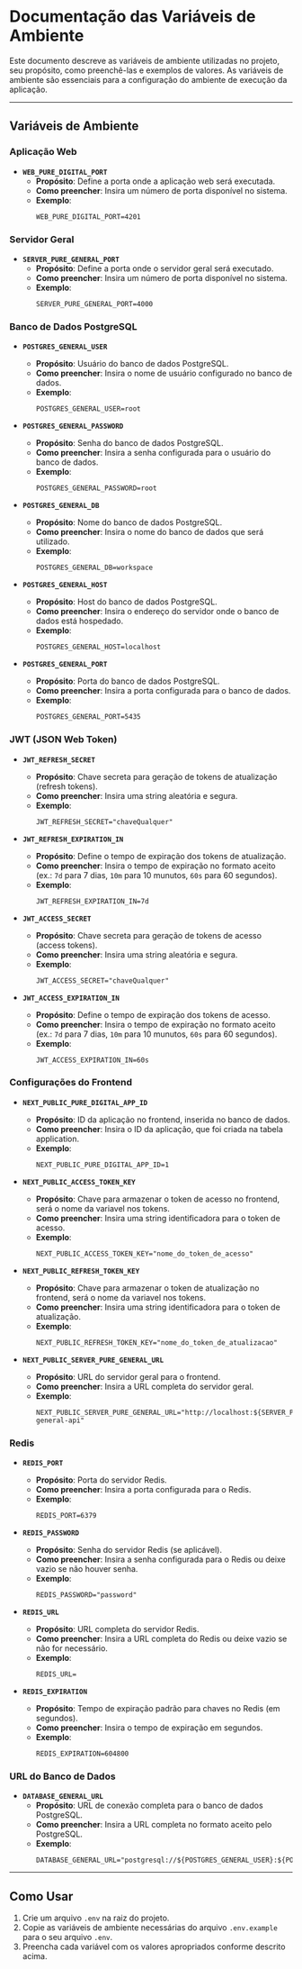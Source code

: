 # Documentação das Variáveis de Ambiente

Este documento descreve as variáveis de ambiente utilizadas no projeto, seu propósito, como preenchê-las e exemplos de valores. As variáveis de ambiente são essenciais para a configuração do ambiente de execução da aplicação.

---

## Variáveis de Ambiente

### Aplicação Web
- **`WEB_PURE_DIGITAL_PORT`**  
  - **Propósito**: Define a porta onde a aplicação web será executada.  
  - **Como preencher**: Insira um número de porta disponível no sistema.  
  - **Exemplo**:  
    ```
    WEB_PURE_DIGITAL_PORT=4201
    ```

### Servidor Geral
- **`SERVER_PURE_GENERAL_PORT`**  
  - **Propósito**: Define a porta onde o servidor geral será executado.  
  - **Como preencher**: Insira um número de porta disponível no sistema.  
  - **Exemplo**:  
    ```
    SERVER_PURE_GENERAL_PORT=4000
    ```

### Banco de Dados PostgreSQL
- **`POSTGRES_GENERAL_USER`**  
  - **Propósito**: Usuário do banco de dados PostgreSQL.  
  - **Como preencher**: Insira o nome de usuário configurado no banco de dados.  
  - **Exemplo**:  
    ```
    POSTGRES_GENERAL_USER=root
    ```

- **`POSTGRES_GENERAL_PASSWORD`**  
  - **Propósito**: Senha do banco de dados PostgreSQL.  
  - **Como preencher**: Insira a senha configurada para o usuário do banco de dados.  
  - **Exemplo**:  
    ```
    POSTGRES_GENERAL_PASSWORD=root
    ```

- **`POSTGRES_GENERAL_DB`**  
  - **Propósito**: Nome do banco de dados PostgreSQL.  
  - **Como preencher**: Insira o nome do banco de dados que será utilizado.  
  - **Exemplo**:  
    ```
    POSTGRES_GENERAL_DB=workspace
    ```

- **`POSTGRES_GENERAL_HOST`**  
  - **Propósito**: Host do banco de dados PostgreSQL.  
  - **Como preencher**: Insira o endereço do servidor onde o banco de dados está hospedado.  
  - **Exemplo**:  
    ```
    POSTGRES_GENERAL_HOST=localhost
    ```

- **`POSTGRES_GENERAL_PORT`**  
  - **Propósito**: Porta do banco de dados PostgreSQL.  
  - **Como preencher**: Insira a porta configurada para o banco de dados.  
  - **Exemplo**:  
    ```
    POSTGRES_GENERAL_PORT=5435
    ```

### JWT (JSON Web Token)
- **`JWT_REFRESH_SECRET`**  
  - **Propósito**: Chave secreta para geração de tokens de atualização (refresh tokens).  
  - **Como preencher**: Insira uma string aleatória e segura.  
  - **Exemplo**:  
    ```
    JWT_REFRESH_SECRET="chaveQualquer"
    ```

- **`JWT_REFRESH_EXPIRATION_IN`**  
  - **Propósito**: Define o tempo de expiração dos tokens de atualização.  
  - **Como preencher**: Insira o tempo de expiração no formato aceito (ex.: `7d` para 7 dias, `10m` para 10 munutos, `60s` para 60 segundos).  
  - **Exemplo**:  
    ```
    JWT_REFRESH_EXPIRATION_IN=7d
    ```

- **`JWT_ACCESS_SECRET`**  
  - **Propósito**: Chave secreta para geração de tokens de acesso (access tokens).  
  - **Como preencher**: Insira uma string aleatória e segura.  
  - **Exemplo**:  
    ```
    JWT_ACCESS_SECRET="chaveQualquer"
    ```

- **`JWT_ACCESS_EXPIRATION_IN`**  
  - **Propósito**: Define o tempo de expiração dos tokens de acesso.  
  - **Como preencher**: Insira o tempo de expiração no formato aceito (ex.: `7d` para 7 dias, `10m` para 10 munutos, `60s` para 60 segundos).  
  - **Exemplo**:  
    ```
    JWT_ACCESS_EXPIRATION_IN=60s
    ```

### Configurações do Frontend
- **`NEXT_PUBLIC_PURE_DIGITAL_APP_ID`**  
  - **Propósito**: ID da aplicação no frontend, inserida no banco de dados.  
  - **Como preencher**: Insira o ID da aplicação, que foi criada na tabela application.  
  - **Exemplo**:  
    ```
    NEXT_PUBLIC_PURE_DIGITAL_APP_ID=1
    ```

- **`NEXT_PUBLIC_ACCESS_TOKEN_KEY`**  
  - **Propósito**: Chave para armazenar o token de acesso no frontend, será o nome da variavel nos tokens.  
  - **Como preencher**: Insira uma string identificadora para o token de acesso.  
  - **Exemplo**:  
    ```
    NEXT_PUBLIC_ACCESS_TOKEN_KEY="nome_do_token_de_acesso"
    ```

- **`NEXT_PUBLIC_REFRESH_TOKEN_KEY`**  
  - **Propósito**: Chave para armazenar o token de atualização no frontend, será o nome da variavel nos tokens.  
  - **Como preencher**: Insira uma string identificadora para o token de atualização.  
  - **Exemplo**:  
    ```
    NEXT_PUBLIC_REFRESH_TOKEN_KEY="nome_do_token_de_atualizacao"
    ```

- **`NEXT_PUBLIC_SERVER_PURE_GENERAL_URL`**  
  - **Propósito**: URL do servidor geral para o frontend.  
  - **Como preencher**: Insira a URL completa do servidor geral.  
  - **Exemplo**:  
    ```
    NEXT_PUBLIC_SERVER_PURE_GENERAL_URL="http://localhost:${SERVER_PURE_GENERAL_PORT}/pure-general-api"
    ```

### Redis
- **`REDIS_PORT`**  
  - **Propósito**: Porta do servidor Redis.  
  - **Como preencher**: Insira a porta configurada para o Redis.  
  - **Exemplo**:  
    ```
    REDIS_PORT=6379
    ```

- **`REDIS_PASSWORD`**  
  - **Propósito**: Senha do servidor Redis (se aplicável).  
  - **Como preencher**: Insira a senha configurada para o Redis ou deixe vazio se não houver senha.  
  - **Exemplo**:  
    ```
    REDIS_PASSWORD="password"
    ```

- **`REDIS_URL`**  
  - **Propósito**: URL completa do servidor Redis.  
  - **Como preencher**: Insira a URL completa do Redis ou deixe vazio se não for necessário.  
  - **Exemplo**:  
    ```
    REDIS_URL=
    ```

- **`REDIS_EXPIRATION`**  
  - **Propósito**: Tempo de expiração padrão para chaves no Redis (em segundos).  
  - **Como preencher**: Insira o tempo de expiração em segundos.  
  - **Exemplo**:  
    ```
    REDIS_EXPIRATION=604800
    ```

### URL do Banco de Dados
- **`DATABASE_GENERAL_URL`**  
  - **Propósito**: URL de conexão completa para o banco de dados PostgreSQL.  
  - **Como preencher**: Insira a URL completa no formato aceito pelo PostgreSQL.  
  - **Exemplo**:  
    ```
    DATABASE_GENERAL_URL="postgresql://${POSTGRES_GENERAL_USER}:${POSTGRES_GENERAL_PASSWORD}@${POSTGRES_GENERAL_HOST}:${POSTGRES_GENERAL_PORT}/${POSTGRES_GENERAL_DB}"
    ```

---

## Como Usar

1. Crie um arquivo `.env` na raiz do projeto.
2. Copie as variáveis de ambiente necessárias do arquivo `.env.example` para o seu arquivo `.env`.
3. Preencha cada variável com os valores apropriados conforme descrito acima.

